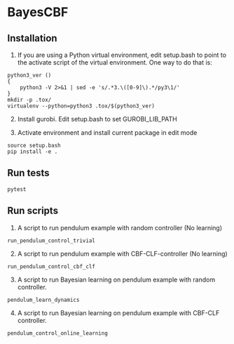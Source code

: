 # BayesCBF

## Installation

1. If you are using a Python virtual environment, edit setup.bash to point to the
  activate script of the virtual environment. One way to do that is:

  ``` shellsession
  python3_ver () 
  { 
      python3 -V 2>&1 | sed -e 's/.*3.\([0-9]\).*/py3\1/'
  }
  mkdir -p .tox/
  virtualenv --python=python3 .tox/$(python3_ver)
  ```


2. Install gurobi. Edit setup.bash to set GUROBI_LIB_PATH

3. Activate environment and install current package in edit mode

  ``` shellsession
  source setup.bash
  pip install -e .
  ```

## Run tests

``` shellsession
pytest
```

## Run scripts

1. A script to run pendulum example with random controller (No learning)
  ``` shellsession
  run_pendulum_control_trivial
  ```

2. A script to run pendulum example with CBF-CLF-controller (No learning)
  ``` shellsession
  run_pendulum_control_cbf_clf
  ```

3. A script to run Bayesian learning on pendulum example with random controller.
  ``` shellsession
  pendulum_learn_dynamics
  ```

4. A script to run Bayesian learning on pendulum example with CBF-CLF
   controller.
  ``` shellsession
  pendulum_control_online_learning
  ```

